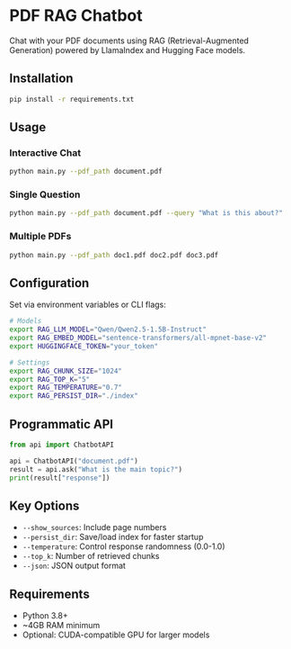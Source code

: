 # PDF RAG Chatbot

Chat with your PDF documents using RAG (Retrieval-Augmented Generation) powered by LlamaIndex and Hugging Face models.

## Installation

```bash
pip install -r requirements.txt
```

## Usage

### Interactive Chat
```bash
python main.py --pdf_path document.pdf
```

### Single Question
```bash
python main.py --pdf_path document.pdf --query "What is this about?"
```

### Multiple PDFs
```bash
python main.py --pdf_path doc1.pdf doc2.pdf doc3.pdf
```

## Configuration

Set via environment variables or CLI flags:

```bash
# Models
export RAG_LLM_MODEL="Qwen/Qwen2.5-1.5B-Instruct"
export RAG_EMBED_MODEL="sentence-transformers/all-mpnet-base-v2"
export HUGGINGFACE_TOKEN="your_token"

# Settings  
export RAG_CHUNK_SIZE="1024"
export RAG_TOP_K="5"
export RAG_TEMPERATURE="0.7"
export RAG_PERSIST_DIR="./index"
```

## Programmatic API

```python
from api import ChatbotAPI

api = ChatbotAPI("document.pdf")
result = api.ask("What is the main topic?")
print(result["response"])
```

## Key Options

- `--show_sources`: Include page numbers
- `--persist_dir`: Save/load index for faster startup
- `--temperature`: Control response randomness (0.0-1.0)
- `--top_k`: Number of retrieved chunks
- `--json`: JSON output format

## Requirements

- Python 3.8+
- ~4GB RAM minimum
- Optional: CUDA-compatible GPU for larger models
